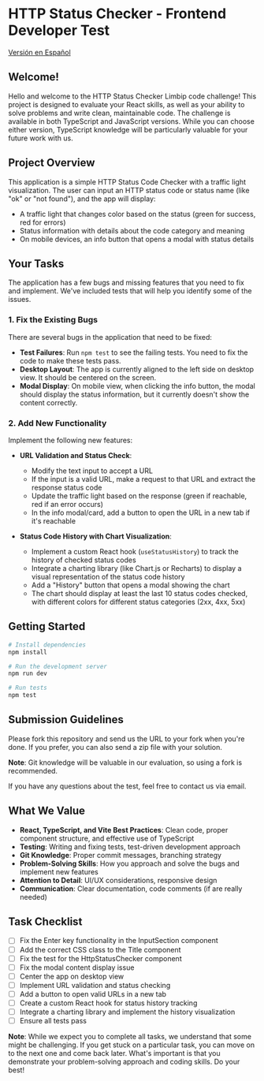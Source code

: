 # HTTP Status Checker - Frontend Developer Test

[Versión en Español](./README.es.md)

## Welcome!

Hello and welcome to the HTTP Status Checker Limbip code challenge! This project is designed to evaluate your React skills, as well as your ability to solve problems and write clean, maintainable code. The challenge is available in both TypeScript and JavaScript versions. While you can choose either version, TypeScript knowledge will be particularly valuable for your future work with us.

## Project Overview

This application is a simple HTTP Status Code Checker with a traffic light visualization. The user can input an HTTP status code or status name (like "ok" or "not found"), and the app will display:

- A traffic light that changes color based on the status (green for success, red for errors)
- Status information with details about the code category and meaning
- On mobile devices, an info button that opens a modal with status details

## Your Tasks

The application has a few bugs and missing features that you need to fix and implement. We've included tests that will help you identify some of the issues.

### 1. Fix the Existing Bugs

There are several bugs in the application that need to be fixed:

- **Test Failures**: Run `npm test` to see the failing tests. You need to fix the code to make these tests pass.
- **Desktop Layout**: The app is currently aligned to the left side on desktop view. It should be centered on the screen.
- **Modal Display**: On mobile view, when clicking the info button, the modal should display the status information, but it currently doesn't show the content correctly.

### 2. Add New Functionality

Implement the following new features:

- **URL Validation and Status Check**:
  - Modify the text input to accept a URL
  - If the input is a valid URL, make a request to that URL and extract the response status code
  - Update the traffic light based on the response (green if reachable, red if an error occurs)
  - In the info modal/card, add a button to open the URL in a new tab if it's reachable

- **Status Code History with Chart Visualization**:
  - Implement a custom React hook (`useStatusHistory`) to track the history of checked status codes
  - Integrate a charting library (like Chart.js or Recharts) to display a visual representation of the status code history
  - Add a "History" button that opens a modal showing the chart
  - The chart should display at least the last 10 status codes checked, with different colors for different status categories (2xx, 4xx, 5xx)

## Getting Started

```bash
# Install dependencies
npm install

# Run the development server
npm run dev

# Run tests
npm test
```

## Submission Guidelines

Please fork this repository and send us the URL to your fork when you're done. If you prefer, you can also send a zip file with your solution.

**Note**: Git knowledge will be valuable in our evaluation, so using a fork is recommended.

If you have any questions about the test, feel free to contact us via email.

## What We Value

- **React, TypeScript, and Vite Best Practices**: Clean code, proper component structure, and effective use of TypeScript
- **Testing**: Writing and fixing tests, test-driven development approach
- **Git Knowledge**: Proper commit messages, branching strategy
- **Problem-Solving Skills**: How you approach and solve the bugs and implement new features
- **Attention to Detail**: UI/UX considerations, responsive design
- **Communication**: Clear documentation, code comments (if are really needed)

## Task Checklist

- [ ] Fix the Enter key functionality in the InputSection component
- [ ] Add the correct CSS class to the Title component
- [ ] Fix the test for the HttpStatusChecker component
- [ ] Fix the modal content display issue
- [ ] Center the app on desktop view
- [ ] Implement URL validation and status checking
- [ ] Add a button to open valid URLs in a new tab
- [ ] Create a custom React hook for status history tracking
- [ ] Integrate a charting library and implement the history visualization
- [ ] Ensure all tests pass

**Note**: While we expect you to complete all tasks, we understand that some might be challenging. If you get stuck on a particular task, you can move on to the next one and come back later. What's important is that you demonstrate your problem-solving approach and coding skills. Do your best!
